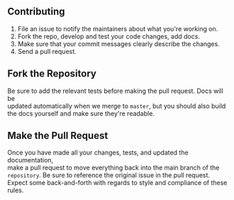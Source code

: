 <h2>Contributing</h2>
<ol>
<li>File an issue to notify the maintainers about what you're working on.</li>
<li>Fork the repo, develop and test your code changes, add docs.</li>
<li>Make sure that your commit messages clearly describe the changes.</li>
<li>Send a pull request.</li>
</ol>
<h2>Fork the Repository</h2>
<p>Be sure to add the relevant tests before making the pull request. Docs will be<br>
updated automatically when we merge to <code>master</code>, but you should also build<br>
the docs yourself and make sure they're readable.</p>
<h2>Make the Pull Request</h2>
<p>Once you have made all your changes, tests, and updated the documentation,<br>
make a pull request to move everything back into the main branch of the<br>
<code>repository</code>. Be sure to reference the original issue in the pull request.<br>
Expect some back-and-forth with regards to style and compliance of these<br>
rules.</p>